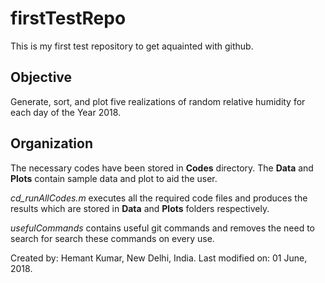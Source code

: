 # firstTestRepo
This is my first test repository to get aquainted with github.

## Objective
Generate, sort, and plot five realizations of random relative humidity for each day of the Year 2018.

## Organization
The necessary codes have been stored in **Codes** directory. The **Data** and **Plots** contain sample data and plot to aid the user.

*cd_runAllCodes.m* executes all the required code files and produces the results which are stored in **Data** and **Plots** folders respectively.

*usefulCommands* contains useful git commands and removes the need to search for search these commands on every use.

Created by: Hemant Kumar, New Delhi, India.
Last modified on: 01 June, 2018.
